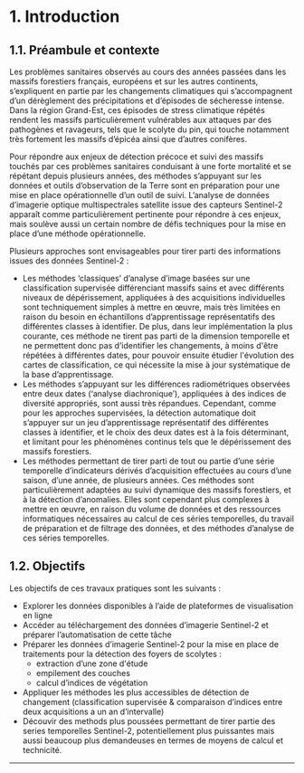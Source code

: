 # 1. Introduction

## 1.1. Préambule et contexte

Les problèmes sanitaires observés au cours des années passées dans les massifs forestiers français, européens et sur les autres continents, s’expliquent en partie par les changements climatiques qui s’accompagnent d’un dérèglement des précipitations et d’épisodes de sécheresse intense. Dans la région Grand-Est, ces épisodes de stress climatique répétés rendent les massifs particulièrement vulnérables aux attaques par des pathogènes et ravageurs, tels que le scolyte du pin, qui touche notamment très fortement les massifs d’épicéa ainsi que d’autres conifères.

Pour répondre aux enjeux de détection précoce et suivi des massifs touchés par ces problèmes sanitaires conduisant à une forte mortalité et se répétant depuis plusieurs années, des méthodes s’appuyant sur les données et outils d’observation de la Terre sont en préparation pour une mise en place opérationnelle d’un outil de suivi. L’analyse de données d’imagerie optique multispectrales satellite issue des capteurs Sentinel-2 apparaît comme particulièrement pertinente pour répondre à ces enjeux, mais soulève aussi un certain nombre de défis techniques pour la mise en place d’une méthode opérationnelle.

Plusieurs approches sont envisageables pour tirer parti des informations issues des données Sentinel-2 :

- Les méthodes ‘classiques’ d’analyse d’image basées sur une classification supervisée différenciant massifs sains et avec différents niveaux de dépérissement, appliquées à des acquisitions individuelles sont techniquement simples à mettre en œuvre, mais très limitées en raison du besoin en échantillons d’apprentissage représentatifs des différentes classes à identifier. De plus, dans leur implémentation la plus courante, ces méthode ne tirent pas parti de la dimension temporelle et ne permettent donc pas d’identifier les changements, à moins d'être répétées à différentes dates, pour pouvoir ensuite étudier l'évolution des cartes de classification, ce qui nécessite la mise à jour systématique de la base d’apprentissage.  
- Les méthodes s’appuyant sur les différences radiométriques observées entre deux dates (‘analyse diachronique’), appliquées à des indices de diversité appropriés, sont aussi très répandues. Cependant, comme pour les approches supervisées, la détection automatique doit s’appuyer sur un jeu d’apprentissage représentatif des différentes classes à identifier, et le choix des deux dates est à la fois déterminant, et limitant pour les phénomènes continus tels que le dépérissement des massifs forestiers. 
- Les méthodes permettant de tirer parti de tout ou partie d’une série temporelle d’indicateurs dérivés d’acquisition effectuées au cours d’une saison, d’une année, de plusieurs années. Ces méthodes sont particulièrement adaptées au suivi dynamique des massifs forestiers, et à la détection d’anomalies. Elles sont cependant plus complexes à mettre en œuvre, en raison du volume de données et des ressources informatiques nécessaires au calcul de ces séries temporelles, du travail de préparation et de filtrage des données, et des méthodes d’analyse de ces séries temporelles.

## 1.2. Objectifs
Les objectifs de ces travaux pratiques sont les suivants :

- Explorer les données disponibles à l’aide de plateformes de visualisation en ligne
- Accéder au téléchargement des données d’imagerie Sentinel-2 et préparer l’automatisation de cette tâche
- Préparer les données d’imagerie Sentinel-2 pour la mise en place de traitements pour la détection des foyers de scolytes : 
    - extraction d’une zone d'étude
    - empilement des couches
    - calcul d’indices de végétation
- Appliquer les méthodes les plus accessibles de détection de changement (classification supervisée & comparaison d’indices entre deux acquisitions a un an d’intervalle)
- Découvir des methods plus poussées permettant de tirer partie des series temporelles Sentinel-2, potentiellement plus puissantes mais aussi beaucoup plus demandeuses en termes de moyens de calcul et technicité. 
---
